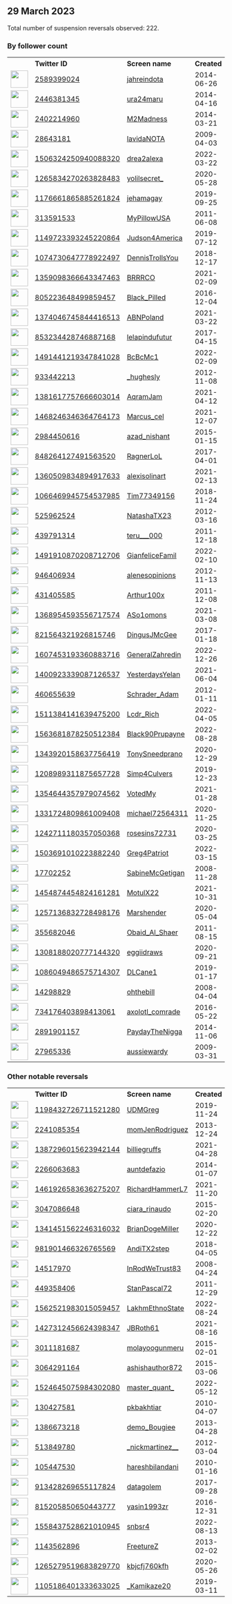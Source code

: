 
## 29 March 2023
Total number of suspension reversals observed: 222.

### By follower count
<table><tr><th></th><th align="left">Twitter ID</th><th align="left">Screen name</th>
<th align="left">Created</th><th align="left">Status</th><th align="left">Suspended</th><th align="left">Followers</th>
<tr><td><a href="https://pbs.twimg.com/profile_images/1628126442448990209/UdUUf1J6_normal.jpg"><img src="https://pbs.twimg.com/profile_images/1628126442448990209/UdUUf1J6_normal.jpg" width="40px" height="40px" align="center"/></a></td><td><a href="https://twitter.com/intent/user?user_id=2589399024">2589399024</a></td><td><a href="https://twitter.com/jahreindota">jahreindota</a></td><td>2014-06-26</td><td align="center"></td><td>2022-11-05</td><td>788148</td></tr>
<tr><td><a href="https://pbs.twimg.com/profile_images/1476769001481318405/66ZZWQaU_normal.jpg"><img src="https://pbs.twimg.com/profile_images/1476769001481318405/66ZZWQaU_normal.jpg" width="40px" height="40px" align="center"/></a></td><td><a href="https://twitter.com/intent/user?user_id=2446381345">2446381345</a></td><td><a href="https://twitter.com/ura24maru">ura24maru</a></td><td>2014-04-16</td><td align="center"></td><td>2022-12-02</td><td>376580</td></tr>
<tr><td><a href="https://pbs.twimg.com/profile_images/591219486205710336/IRODfzGc_normal.jpg"><img src="https://pbs.twimg.com/profile_images/591219486205710336/IRODfzGc_normal.jpg" width="40px" height="40px" align="center"/></a></td><td><a href="https://twitter.com/intent/user?user_id=2402214960">2402214960</a></td><td><a href="https://twitter.com/M2Madness">M2Madness</a></td><td>2014-03-21</td><td align="center">🔒👋</td><td></td><td>166793</td></tr>
<tr><td><a href="https://pbs.twimg.com/profile_images/1129352390514216960/30XY7Wb8_normal.jpg"><img src="https://pbs.twimg.com/profile_images/1129352390514216960/30XY7Wb8_normal.jpg" width="40px" height="40px" align="center"/></a></td><td><a href="https://twitter.com/intent/user?user_id=28643181">28643181</a></td><td><a href="https://twitter.com/lavidaNOTA">lavidaNOTA</a></td><td>2009-04-03</td><td align="center"></td><td>2022-12-27</td><td>61884</td></tr>
<tr><td><a href="https://pbs.twimg.com/profile_images/1652197900515164160/J4uofVHs_normal.jpg"><img src="https://pbs.twimg.com/profile_images/1652197900515164160/J4uofVHs_normal.jpg" width="40px" height="40px" align="center"/></a></td><td><a href="https://twitter.com/intent/user?user_id=1506324250940088320">1506324250940088320</a></td><td><a href="https://twitter.com/drea2alexa">drea2alexa</a></td><td>2022-03-22</td><td align="center"></td><td>2023-03-22</td><td>60247</td></tr>
<tr><td><a href="https://pbs.twimg.com/profile_images/1643598746259800067/XiQ_LDX3_normal.jpg"><img src="https://pbs.twimg.com/profile_images/1643598746259800067/XiQ_LDX3_normal.jpg" width="40px" height="40px" align="center"/></a></td><td><a href="https://twitter.com/intent/user?user_id=1265834270263828483">1265834270263828483</a></td><td><a href="https://twitter.com/yolilsecret_">yolilsecret_</a></td><td>2020-05-28</td><td align="center"></td><td>2023-01-12</td><td>57545</td></tr>
<tr><td><a href="https://pbs.twimg.com/profile_images/1625095378201722880/Nn1BjV6V_normal.jpg"><img src="https://pbs.twimg.com/profile_images/1625095378201722880/Nn1BjV6V_normal.jpg" width="40px" height="40px" align="center"/></a></td><td><a href="https://twitter.com/intent/user?user_id=1176661865885261824">1176661865885261824</a></td><td><a href="https://twitter.com/jehamagay">jehamagay</a></td><td>2019-09-25</td><td align="center"></td><td></td><td>45690</td></tr>
<tr><td><a href="https://pbs.twimg.com/profile_images/609093552849563648/3fZC_xdE_normal.jpg"><img src="https://pbs.twimg.com/profile_images/609093552849563648/3fZC_xdE_normal.jpg" width="40px" height="40px" align="center"/></a></td><td><a href="https://twitter.com/intent/user?user_id=313591533">313591533</a></td><td><a href="https://twitter.com/MyPillowUSA">MyPillowUSA</a></td><td>2011-06-08</td><td align="center"></td><td></td><td>42822</td></tr>
<tr><td><a href="https://pbs.twimg.com/profile_images/1502415756742602756/nFIvTrec_normal.jpg"><img src="https://pbs.twimg.com/profile_images/1502415756742602756/nFIvTrec_normal.jpg" width="40px" height="40px" align="center"/></a></td><td><a href="https://twitter.com/intent/user?user_id=1149723393245220864">1149723393245220864</a></td><td><a href="https://twitter.com/Judson4America">Judson4America</a></td><td>2019-07-12</td><td align="center">👋</td><td>2022-08-18</td><td>30095</td></tr>
<tr><td><a href="https://pbs.twimg.com/profile_images/1641095850976747520/z2VRy9r0_normal.jpg"><img src="https://pbs.twimg.com/profile_images/1641095850976747520/z2VRy9r0_normal.jpg" width="40px" height="40px" align="center"/></a></td><td><a href="https://twitter.com/intent/user?user_id=1074730647778922497">1074730647778922497</a></td><td><a href="https://twitter.com/DennisTrollsYou">DennisTrollsYou</a></td><td>2018-12-17</td><td align="center">🚫</td><td>2022-05-26</td><td>28094</td></tr>
<tr><td><a href="https://pbs.twimg.com/profile_images/1643300884749639692/INiDEVB6_normal.jpg"><img src="https://pbs.twimg.com/profile_images/1643300884749639692/INiDEVB6_normal.jpg" width="40px" height="40px" align="center"/></a></td><td><a href="https://twitter.com/intent/user?user_id=1359098366643347463">1359098366643347463</a></td><td><a href="https://twitter.com/BRRRCO">BRRRCO</a></td><td>2021-02-09</td><td align="center"></td><td>2022-06-24</td><td>27093</td></tr>
<tr><td><a href="https://pbs.twimg.com/profile_images/805225256063406081/2_GSaI2Z_normal.jpg"><img src="https://pbs.twimg.com/profile_images/805225256063406081/2_GSaI2Z_normal.jpg" width="40px" height="40px" align="center"/></a></td><td><a href="https://twitter.com/intent/user?user_id=805223648499859457">805223648499859457</a></td><td><a href="https://twitter.com/Black_Pilled">Black_Pilled</a></td><td>2016-12-04</td><td align="center"></td><td></td><td>21844</td></tr>
<tr><td><a href="https://pbs.twimg.com/profile_images/1374048361519669252/joV_oGT8_normal.jpg"><img src="https://pbs.twimg.com/profile_images/1374048361519669252/joV_oGT8_normal.jpg" width="40px" height="40px" align="center"/></a></td><td><a href="https://twitter.com/intent/user?user_id=1374046745844416513">1374046745844416513</a></td><td><a href="https://twitter.com/ABNPoland">ABNPoland</a></td><td>2021-03-22</td><td align="center"></td><td>2022-10-20</td><td>19289</td></tr>
<tr><td><a href="https://pbs.twimg.com/profile_images/1210232150131462145/O2ijd-xK_normal.jpg"><img src="https://pbs.twimg.com/profile_images/1210232150131462145/O2ijd-xK_normal.jpg" width="40px" height="40px" align="center"/></a></td><td><a href="https://twitter.com/intent/user?user_id=853234428746887168">853234428746887168</a></td><td><a href="https://twitter.com/lelapindufutur">lelapindufutur</a></td><td>2017-04-15</td><td align="center"></td><td></td><td>17218</td></tr>
<tr><td><a href="https://pbs.twimg.com/profile_images/1534519941189099520/L08J9uZF_normal.jpg"><img src="https://pbs.twimg.com/profile_images/1534519941189099520/L08J9uZF_normal.jpg" width="40px" height="40px" align="center"/></a></td><td><a href="https://twitter.com/intent/user?user_id=1491441219347841028">1491441219347841028</a></td><td><a href="https://twitter.com/BcBcMc1">BcBcMc1</a></td><td>2022-02-09</td><td align="center"></td><td>2022-07-18</td><td>15006</td></tr>
<tr><td><a href="https://pbs.twimg.com/profile_images/1502820427940483078/XZne3V3-_normal.jpg"><img src="https://pbs.twimg.com/profile_images/1502820427940483078/XZne3V3-_normal.jpg" width="40px" height="40px" align="center"/></a></td><td><a href="https://twitter.com/intent/user?user_id=933442213">933442213</a></td><td><a href="https://twitter.com/_hughesly">_hughesly</a></td><td>2012-11-08</td><td align="center"></td><td>2022-11-06</td><td>13708</td></tr>
<tr><td><a href="https://pbs.twimg.com/profile_images/1588842573795364864/80Y3RnCt_normal.jpg"><img src="https://pbs.twimg.com/profile_images/1588842573795364864/80Y3RnCt_normal.jpg" width="40px" height="40px" align="center"/></a></td><td><a href="https://twitter.com/intent/user?user_id=1381617757666603014">1381617757666603014</a></td><td><a href="https://twitter.com/AqramJam">AqramJam</a></td><td>2021-04-12</td><td align="center"></td><td>2023-01-03</td><td>12690</td></tr>
<tr><td><a href="https://pbs.twimg.com/profile_images/1647913414885269506/x8nnzW_N_normal.jpg"><img src="https://pbs.twimg.com/profile_images/1647913414885269506/x8nnzW_N_normal.jpg" width="40px" height="40px" align="center"/></a></td><td><a href="https://twitter.com/intent/user?user_id=1468246346364764173">1468246346364764173</a></td><td><a href="https://twitter.com/Marcus_cel">Marcus_cel</a></td><td>2021-12-07</td><td align="center"></td><td>2022-09-21</td><td>12629</td></tr>
<tr><td><a href="https://pbs.twimg.com/profile_images/1562324108909547520/z3l-IMMH_normal.jpg"><img src="https://pbs.twimg.com/profile_images/1562324108909547520/z3l-IMMH_normal.jpg" width="40px" height="40px" align="center"/></a></td><td><a href="https://twitter.com/intent/user?user_id=2984450616">2984450616</a></td><td><a href="https://twitter.com/azad_nishant">azad_nishant</a></td><td>2015-01-15</td><td align="center"></td><td>2023-03-16</td><td>12027</td></tr>
<tr><td><a href="https://pbs.twimg.com/profile_images/1636091547342045185/6f97DZyF_normal.jpg"><img src="https://pbs.twimg.com/profile_images/1636091547342045185/6f97DZyF_normal.jpg" width="40px" height="40px" align="center"/></a></td><td><a href="https://twitter.com/intent/user?user_id=848264127491563520">848264127491563520</a></td><td><a href="https://twitter.com/RagnerLoL">RagnerLoL</a></td><td>2017-04-01</td><td align="center"></td><td>2023-03-23</td><td>11059</td></tr>
<tr><td><a href="https://pbs.twimg.com/profile_images/1606183451660533760/nsyknhUj_normal.jpg"><img src="https://pbs.twimg.com/profile_images/1606183451660533760/nsyknhUj_normal.jpg" width="40px" height="40px" align="center"/></a></td><td><a href="https://twitter.com/intent/user?user_id=1360509834894917633">1360509834894917633</a></td><td><a href="https://twitter.com/alexisolinart">alexisolinart</a></td><td>2021-02-13</td><td align="center"></td><td>2023-02-07</td><td>11054</td></tr>
<tr><td><a href="https://pbs.twimg.com/profile_images/1529898110142386176/BVEWwF44_normal.jpg"><img src="https://pbs.twimg.com/profile_images/1529898110142386176/BVEWwF44_normal.jpg" width="40px" height="40px" align="center"/></a></td><td><a href="https://twitter.com/intent/user?user_id=1066469945754537985">1066469945754537985</a></td><td><a href="https://twitter.com/Tim77349156">Tim77349156</a></td><td>2018-11-24</td><td align="center"></td><td>2022-06-06</td><td>10282</td></tr>
<tr><td><a href="https://pbs.twimg.com/profile_images/1647421388355977221/J2rn6jxN_normal.jpg"><img src="https://pbs.twimg.com/profile_images/1647421388355977221/J2rn6jxN_normal.jpg" width="40px" height="40px" align="center"/></a></td><td><a href="https://twitter.com/intent/user?user_id=525962524">525962524</a></td><td><a href="https://twitter.com/NatashaTX23">NatashaTX23</a></td><td>2012-03-16</td><td align="center"></td><td>2022-02-13</td><td>9739</td></tr>
<tr><td><a href="https://pbs.twimg.com/profile_images/1644727083200045057/T7iiT5Pn_normal.jpg"><img src="https://pbs.twimg.com/profile_images/1644727083200045057/T7iiT5Pn_normal.jpg" width="40px" height="40px" align="center"/></a></td><td><a href="https://twitter.com/intent/user?user_id=439791314">439791314</a></td><td><a href="https://twitter.com/teru___000">teru___000</a></td><td>2011-12-18</td><td align="center"></td><td>2023-02-24</td><td>9384</td></tr>
<tr><td><a href="https://pbs.twimg.com/profile_images/1540058641696313344/-ifPXX0y_normal.jpg"><img src="https://pbs.twimg.com/profile_images/1540058641696313344/-ifPXX0y_normal.jpg" width="40px" height="40px" align="center"/></a></td><td><a href="https://twitter.com/intent/user?user_id=1491910870208712706">1491910870208712706</a></td><td><a href="https://twitter.com/GianfeliceFamil">GianfeliceFamil</a></td><td>2022-02-10</td><td align="center"></td><td>2022-09-28</td><td>9109</td></tr>
<tr><td><a href="https://pbs.twimg.com/profile_images/1640872731150364673/IVrRU4rn_normal.jpg"><img src="https://pbs.twimg.com/profile_images/1640872731150364673/IVrRU4rn_normal.jpg" width="40px" height="40px" align="center"/></a></td><td><a href="https://twitter.com/intent/user?user_id=946406934">946406934</a></td><td><a href="https://twitter.com/alenesopinions">alenesopinions</a></td><td>2012-11-13</td><td align="center">👋</td><td></td><td>8844</td></tr>
<tr><td><a href="https://pbs.twimg.com/profile_images/1577054850872971276/FSWabUFc_normal.jpg"><img src="https://pbs.twimg.com/profile_images/1577054850872971276/FSWabUFc_normal.jpg" width="40px" height="40px" align="center"/></a></td><td><a href="https://twitter.com/intent/user?user_id=431405585">431405585</a></td><td><a href="https://twitter.com/Arthur100x">Arthur100x</a></td><td>2011-12-08</td><td align="center"></td><td>2022-11-25</td><td>8798</td></tr>
<tr><td><a href="https://pbs.twimg.com/profile_images/1544858538060701697/mtS0u4bD_normal.jpg"><img src="https://pbs.twimg.com/profile_images/1544858538060701697/mtS0u4bD_normal.jpg" width="40px" height="40px" align="center"/></a></td><td><a href="https://twitter.com/intent/user?user_id=1368954593556717574">1368954593556717574</a></td><td><a href="https://twitter.com/ASo1omons">ASo1omons</a></td><td>2021-03-08</td><td align="center"></td><td>2022-08-20</td><td>7469</td></tr>
<tr><td><a href="https://pbs.twimg.com/profile_images/1384615935709913095/ZRCof6JG_normal.jpg"><img src="https://pbs.twimg.com/profile_images/1384615935709913095/ZRCof6JG_normal.jpg" width="40px" height="40px" align="center"/></a></td><td><a href="https://twitter.com/intent/user?user_id=821564321926815746">821564321926815746</a></td><td><a href="https://twitter.com/DingusJMcGee">DingusJMcGee</a></td><td>2017-01-18</td><td align="center"></td><td></td><td>6292</td></tr>
<tr><td><a href="https://pbs.twimg.com/profile_images/1627073217738469384/iscy0EC1_normal.jpg"><img src="https://pbs.twimg.com/profile_images/1627073217738469384/iscy0EC1_normal.jpg" width="40px" height="40px" align="center"/></a></td><td><a href="https://twitter.com/intent/user?user_id=1607453193360883716">1607453193360883716</a></td><td><a href="https://twitter.com/GeneralZahredin">GeneralZahredin</a></td><td>2022-12-26</td><td align="center"></td><td>2023-02-25</td><td>5652</td></tr>
<tr><td><a href="https://pbs.twimg.com/profile_images/1650602529661517824/JUFTxICS_normal.jpg"><img src="https://pbs.twimg.com/profile_images/1650602529661517824/JUFTxICS_normal.jpg" width="40px" height="40px" align="center"/></a></td><td><a href="https://twitter.com/intent/user?user_id=1400923339087126537">1400923339087126537</a></td><td><a href="https://twitter.com/YesterdaysYelan">YesterdaysYelan</a></td><td>2021-06-04</td><td align="center"></td><td>2022-06-20</td><td>4432</td></tr>
<tr><td><a href="https://pbs.twimg.com/profile_images/1312599711212351490/zBLoSe4v_normal.jpg"><img src="https://pbs.twimg.com/profile_images/1312599711212351490/zBLoSe4v_normal.jpg" width="40px" height="40px" align="center"/></a></td><td><a href="https://twitter.com/intent/user?user_id=460655639">460655639</a></td><td><a href="https://twitter.com/Schrader_Adam">Schrader_Adam</a></td><td>2012-01-11</td><td align="center"></td><td>2022-11-08</td><td>3875</td></tr>
<tr><td><a href="https://pbs.twimg.com/profile_images/1652157790276788224/t5iQquKS_normal.jpg"><img src="https://pbs.twimg.com/profile_images/1652157790276788224/t5iQquKS_normal.jpg" width="40px" height="40px" align="center"/></a></td><td><a href="https://twitter.com/intent/user?user_id=1511384141639475200">1511384141639475200</a></td><td><a href="https://twitter.com/Lcdr_Rich">Lcdr_Rich</a></td><td>2022-04-05</td><td align="center"></td><td>2022-09-28</td><td>3860</td></tr>
<tr><td><a href="https://pbs.twimg.com/profile_images/1563682077026951168/z2iFANYk_normal.jpg"><img src="https://pbs.twimg.com/profile_images/1563682077026951168/z2iFANYk_normal.jpg" width="40px" height="40px" align="center"/></a></td><td><a href="https://twitter.com/intent/user?user_id=1563681878250512384">1563681878250512384</a></td><td><a href="https://twitter.com/Black90Prupayne">Black90Prupayne</a></td><td>2022-08-28</td><td align="center"></td><td>2023-01-17</td><td>3849</td></tr>
<tr><td><a href="https://pbs.twimg.com/profile_images/1641155651626778626/0vZCPEQB_normal.jpg"><img src="https://pbs.twimg.com/profile_images/1641155651626778626/0vZCPEQB_normal.jpg" width="40px" height="40px" align="center"/></a></td><td><a href="https://twitter.com/intent/user?user_id=1343920158637756419">1343920158637756419</a></td><td><a href="https://twitter.com/TonySneedprano">TonySneedprano</a></td><td>2020-12-29</td><td align="center"></td><td></td><td>3464</td></tr>
<tr><td><a href="https://pbs.twimg.com/profile_images/1280376449787101184/cEraXfiB_normal.jpg"><img src="https://pbs.twimg.com/profile_images/1280376449787101184/cEraXfiB_normal.jpg" width="40px" height="40px" align="center"/></a></td><td><a href="https://twitter.com/intent/user?user_id=1208989311875657728">1208989311875657728</a></td><td><a href="https://twitter.com/Simp4Culvers">Simp4Culvers</a></td><td>2019-12-23</td><td align="center"></td><td></td><td>3312</td></tr>
<tr><td><a href="https://pbs.twimg.com/profile_images/1409723975333158932/XlVfoYJb_normal.jpg"><img src="https://pbs.twimg.com/profile_images/1409723975333158932/XlVfoYJb_normal.jpg" width="40px" height="40px" align="center"/></a></td><td><a href="https://twitter.com/intent/user?user_id=1354644357979074562">1354644357979074562</a></td><td><a href="https://twitter.com/VotedMy">VotedMy</a></td><td>2021-01-28</td><td align="center"></td><td>2022-05-02</td><td>3296</td></tr>
<tr><td><a href="https://pbs.twimg.com/profile_images/1647228370428522496/foEJWpki_normal.jpg"><img src="https://pbs.twimg.com/profile_images/1647228370428522496/foEJWpki_normal.jpg" width="40px" height="40px" align="center"/></a></td><td><a href="https://twitter.com/intent/user?user_id=1331724809861009408">1331724809861009408</a></td><td><a href="https://twitter.com/michael72564311">michael72564311</a></td><td>2020-11-25</td><td align="center"></td><td>2022-05-13</td><td>2887</td></tr>
<tr><td><a href="https://pbs.twimg.com/profile_images/1647436199018266624/eIYnpLuX_normal.jpg"><img src="https://pbs.twimg.com/profile_images/1647436199018266624/eIYnpLuX_normal.jpg" width="40px" height="40px" align="center"/></a></td><td><a href="https://twitter.com/intent/user?user_id=1242711180357050368">1242711180357050368</a></td><td><a href="https://twitter.com/rosesins72731">rosesins72731</a></td><td>2020-03-25</td><td align="center"></td><td>2023-02-09</td><td>2830</td></tr>
<tr><td><a href="https://pbs.twimg.com/profile_images/1650092428727132162/oW9euv5m_normal.jpg"><img src="https://pbs.twimg.com/profile_images/1650092428727132162/oW9euv5m_normal.jpg" width="40px" height="40px" align="center"/></a></td><td><a href="https://twitter.com/intent/user?user_id=1503691010223882240">1503691010223882240</a></td><td><a href="https://twitter.com/Greg4Patriot">Greg4Patriot</a></td><td>2022-03-15</td><td align="center"></td><td>2022-11-06</td><td>2719</td></tr>
<tr><td><a href="https://pbs.twimg.com/profile_images/962730699064094720/1TLTldv3_normal.jpg"><img src="https://pbs.twimg.com/profile_images/962730699064094720/1TLTldv3_normal.jpg" width="40px" height="40px" align="center"/></a></td><td><a href="https://twitter.com/intent/user?user_id=17702252">17702252</a></td><td><a href="https://twitter.com/SabineMcGetigan">SabineMcGetigan</a></td><td>2008-11-28</td><td align="center"></td><td>2022-10-29</td><td>2640</td></tr>
<tr><td><a href="https://pbs.twimg.com/profile_images/1649259479467454467/aNAi72r9_normal.jpg"><img src="https://pbs.twimg.com/profile_images/1649259479467454467/aNAi72r9_normal.jpg" width="40px" height="40px" align="center"/></a></td><td><a href="https://twitter.com/intent/user?user_id=1454874454824161281">1454874454824161281</a></td><td><a href="https://twitter.com/MotulX22">MotulX22</a></td><td>2021-10-31</td><td align="center"></td><td>2022-09-14</td><td>2567</td></tr>
<tr><td><a href="https://pbs.twimg.com/profile_images/1448060598521114625/aQxZ0l8h_normal.jpg"><img src="https://pbs.twimg.com/profile_images/1448060598521114625/aQxZ0l8h_normal.jpg" width="40px" height="40px" align="center"/></a></td><td><a href="https://twitter.com/intent/user?user_id=1257136832728498176">1257136832728498176</a></td><td><a href="https://twitter.com/Marshender">Marshender</a></td><td>2020-05-04</td><td align="center"></td><td>2022-07-18</td><td>2545</td></tr>
<tr><td><a href="https://pbs.twimg.com/profile_images/1630415908945420289/eAozokft_normal.jpg"><img src="https://pbs.twimg.com/profile_images/1630415908945420289/eAozokft_normal.jpg" width="40px" height="40px" align="center"/></a></td><td><a href="https://twitter.com/intent/user?user_id=355682046">355682046</a></td><td><a href="https://twitter.com/Obaid_Al_Shaer">Obaid_Al_Shaer</a></td><td>2011-08-15</td><td align="center"></td><td>2023-03-04</td><td>2421</td></tr>
<tr><td><a href="https://pbs.twimg.com/profile_images/1397406035963531266/kf-gX6B__normal.jpg"><img src="https://pbs.twimg.com/profile_images/1397406035963531266/kf-gX6B__normal.jpg" width="40px" height="40px" align="center"/></a></td><td><a href="https://twitter.com/intent/user?user_id=1308188020777144320">1308188020777144320</a></td><td><a href="https://twitter.com/eggiidraws">eggiidraws</a></td><td>2020-09-21</td><td align="center"></td><td></td><td>2322</td></tr>
<tr><td><a href="https://pbs.twimg.com/profile_images/1271552345172840450/5sx1PJw8_normal.jpg"><img src="https://pbs.twimg.com/profile_images/1271552345172840450/5sx1PJw8_normal.jpg" width="40px" height="40px" align="center"/></a></td><td><a href="https://twitter.com/intent/user?user_id=1086049486575714307">1086049486575714307</a></td><td><a href="https://twitter.com/DLCane1">DLCane1</a></td><td>2019-01-17</td><td align="center"></td><td>2022-08-18</td><td>2203</td></tr>
<tr><td><a href="https://pbs.twimg.com/profile_images/1268207020739616771/cpeJrgON_normal.jpg"><img src="https://pbs.twimg.com/profile_images/1268207020739616771/cpeJrgON_normal.jpg" width="40px" height="40px" align="center"/></a></td><td><a href="https://twitter.com/intent/user?user_id=14298829">14298829</a></td><td><a href="https://twitter.com/ohthebill">ohthebill</a></td><td>2008-04-04</td><td align="center"></td><td></td><td>2176</td></tr>
<tr><td><a href="https://pbs.twimg.com/profile_images/1644729954226126852/ihfxhyYa_normal.jpg"><img src="https://pbs.twimg.com/profile_images/1644729954226126852/ihfxhyYa_normal.jpg" width="40px" height="40px" align="center"/></a></td><td><a href="https://twitter.com/intent/user?user_id=734176403898413061">734176403898413061</a></td><td><a href="https://twitter.com/axolotl_comrade">axolotl_comrade</a></td><td>2016-05-22</td><td align="center"></td><td>2022-08-10</td><td>2147</td></tr>
<tr><td><a href="https://pbs.twimg.com/profile_images/1655071598532251649/9U2nw1lV_normal.jpg"><img src="https://pbs.twimg.com/profile_images/1655071598532251649/9U2nw1lV_normal.jpg" width="40px" height="40px" align="center"/></a></td><td><a href="https://twitter.com/intent/user?user_id=2891901157">2891901157</a></td><td><a href="https://twitter.com/PaydayTheNigga">PaydayTheNigga</a></td><td>2014-11-06</td><td align="center"></td><td>2022-04-16</td><td>2091</td></tr>
<tr><td><a href="https://pbs.twimg.com/profile_images/378800000031434252/fa61d7f50b2b5a4e4e177960e08f1e71_normal.jpeg"><img src="https://pbs.twimg.com/profile_images/378800000031434252/fa61d7f50b2b5a4e4e177960e08f1e71_normal.jpeg" width="40px" height="40px" align="center"/></a></td><td><a href="https://twitter.com/intent/user?user_id=27965336">27965336</a></td><td><a href="https://twitter.com/aussiewardy">aussiewardy</a></td><td>2009-03-31</td><td align="center"></td><td></td><td>2016</td></tr>
</table>

### Other notable reversals
<table><tr><th></th><th align="left">Twitter ID</th><th align="left">Screen name</th>
<th align="left">Created</th><th align="left">Status</th><th align="left">Suspended</th><th align="left">Followers</th>
<tr><td><a href="https://pbs.twimg.com/profile_images/1519537957081919489/Ln-nb9ci_normal.jpg"><img src="https://pbs.twimg.com/profile_images/1519537957081919489/Ln-nb9ci_normal.jpg" width="40px" height="40px" align="center"/></a></td><td><a href="https://twitter.com/intent/user?user_id=1198432726711521280">1198432726711521280</a></td><td><a href="https://twitter.com/UDMGreg">UDMGreg</a></td><td>2019-11-24</td><td align="center"></td><td>2023-02-23</td><td>636</td></tr>
<tr><td><a href="https://pbs.twimg.com/profile_images/1644542101282078725/HiZRTg1I_normal.jpg"><img src="https://pbs.twimg.com/profile_images/1644542101282078725/HiZRTg1I_normal.jpg" width="40px" height="40px" align="center"/></a></td><td><a href="https://twitter.com/intent/user?user_id=2241085354">2241085354</a></td><td><a href="https://twitter.com/momJenRodriguez">momJenRodriguez</a></td><td>2013-12-24</td><td align="center"></td><td>2022-12-01</td><td>1593</td></tr>
<tr><td><a href="https://pbs.twimg.com/profile_images/1387299097460105220/EJFMocO9_normal.jpg"><img src="https://pbs.twimg.com/profile_images/1387299097460105220/EJFMocO9_normal.jpg" width="40px" height="40px" align="center"/></a></td><td><a href="https://twitter.com/intent/user?user_id=1387296015623942144">1387296015623942144</a></td><td><a href="https://twitter.com/billiegruffs">billiegruffs</a></td><td>2021-04-28</td><td align="center"></td><td>2023-03-23</td><td>60</td></tr>
<tr><td><a href="https://pbs.twimg.com/profile_images/1620040218152665089/Va-Gm5ne_normal.jpg"><img src="https://pbs.twimg.com/profile_images/1620040218152665089/Va-Gm5ne_normal.jpg" width="40px" height="40px" align="center"/></a></td><td><a href="https://twitter.com/intent/user?user_id=2266063683">2266063683</a></td><td><a href="https://twitter.com/auntdefazio">auntdefazio</a></td><td>2014-01-07</td><td align="center"></td><td>2023-02-08</td><td>1963</td></tr>
<tr><td><a href="https://pbs.twimg.com/profile_images/1465830103104081923/nNBhs-M7_normal.jpg"><img src="https://pbs.twimg.com/profile_images/1465830103104081923/nNBhs-M7_normal.jpg" width="40px" height="40px" align="center"/></a></td><td><a href="https://twitter.com/intent/user?user_id=1461926583636275207">1461926583636275207</a></td><td><a href="https://twitter.com/RichardHammerL7">RichardHammerL7</a></td><td>2021-11-20</td><td align="center"></td><td>2022-12-15</td><td>24</td></tr>
<tr><td><a href="https://pbs.twimg.com/profile_images/568810814518603776/s9h2BTft_normal.jpeg"><img src="https://pbs.twimg.com/profile_images/568810814518603776/s9h2BTft_normal.jpeg" width="40px" height="40px" align="center"/></a></td><td><a href="https://twitter.com/intent/user?user_id=3047086648">3047086648</a></td><td><a href="https://twitter.com/ciara_rinaudo">ciara_rinaudo</a></td><td>2015-02-20</td><td align="center"></td><td>2023-03-22</td><td>37</td></tr>
<tr><td><a href="https://pbs.twimg.com/profile_images/1612328756290682880/l-pNaJp8_normal.jpg"><img src="https://pbs.twimg.com/profile_images/1612328756290682880/l-pNaJp8_normal.jpg" width="40px" height="40px" align="center"/></a></td><td><a href="https://twitter.com/intent/user?user_id=1341451562246316032">1341451562246316032</a></td><td><a href="https://twitter.com/BrianDogeMiller">BrianDogeMiller</a></td><td>2020-12-22</td><td align="center"></td><td>2023-03-06</td><td>1052</td></tr>
<tr><td><a href="https://pbs.twimg.com/profile_images/1479129914708312067/LUWwpJAh_normal.jpg"><img src="https://pbs.twimg.com/profile_images/1479129914708312067/LUWwpJAh_normal.jpg" width="40px" height="40px" align="center"/></a></td><td><a href="https://twitter.com/intent/user?user_id=981901466326765569">981901466326765569</a></td><td><a href="https://twitter.com/AndiTX2step">AndiTX2step</a></td><td>2018-04-05</td><td align="center"></td><td>2022-08-18</td><td>843</td></tr>
<tr><td><a href="https://pbs.twimg.com/profile_images/1637090545582637057/RDbPGBQq_normal.jpg"><img src="https://pbs.twimg.com/profile_images/1637090545582637057/RDbPGBQq_normal.jpg" width="40px" height="40px" align="center"/></a></td><td><a href="https://twitter.com/intent/user?user_id=14517970">14517970</a></td><td><a href="https://twitter.com/InRodWeTrust83">InRodWeTrust83</a></td><td>2008-04-24</td><td align="center"></td><td>2023-03-18</td><td>379</td></tr>
<tr><td><a href="https://pbs.twimg.com/profile_images/686359552661549056/fNOUngcc_normal.jpg"><img src="https://pbs.twimg.com/profile_images/686359552661549056/fNOUngcc_normal.jpg" width="40px" height="40px" align="center"/></a></td><td><a href="https://twitter.com/intent/user?user_id=449358406">449358406</a></td><td><a href="https://twitter.com/StanPascal72">StanPascal72</a></td><td>2011-12-29</td><td align="center"></td><td>2022-12-12</td><td>351</td></tr>
<tr><td><a href="https://pbs.twimg.com/profile_images/1651939711668178946/WOHg1WkG_normal.jpg"><img src="https://pbs.twimg.com/profile_images/1651939711668178946/WOHg1WkG_normal.jpg" width="40px" height="40px" align="center"/></a></td><td><a href="https://twitter.com/intent/user?user_id=1562521983015059457">1562521983015059457</a></td><td><a href="https://twitter.com/LakhmEthnoState">LakhmEthnoState</a></td><td>2022-08-24</td><td align="center"></td><td>2023-03-22</td><td>565</td></tr>
<tr><td><a href="https://pbs.twimg.com/profile_images/1552820356209119234/jUmuWEKa_normal.jpg"><img src="https://pbs.twimg.com/profile_images/1552820356209119234/jUmuWEKa_normal.jpg" width="40px" height="40px" align="center"/></a></td><td><a href="https://twitter.com/intent/user?user_id=1427312456624398347">1427312456624398347</a></td><td><a href="https://twitter.com/JBRoth61">JBRoth61</a></td><td>2021-08-16</td><td align="center"></td><td>2022-07-29</td><td>1931</td></tr>
<tr><td><a href="https://pbs.twimg.com/profile_images/1534165648053518337/ZgtsHleT_normal.jpg"><img src="https://pbs.twimg.com/profile_images/1534165648053518337/ZgtsHleT_normal.jpg" width="40px" height="40px" align="center"/></a></td><td><a href="https://twitter.com/intent/user?user_id=3011181687">3011181687</a></td><td><a href="https://twitter.com/molayoogunmeru">molayoogunmeru</a></td><td>2015-02-01</td><td align="center"></td><td>2023-03-11</td><td>186</td></tr>
<tr><td><a href="https://pbs.twimg.com/profile_images/1560843179704094721/0nbkW6O0_normal.jpg"><img src="https://pbs.twimg.com/profile_images/1560843179704094721/0nbkW6O0_normal.jpg" width="40px" height="40px" align="center"/></a></td><td><a href="https://twitter.com/intent/user?user_id=3064291164">3064291164</a></td><td><a href="https://twitter.com/ashishauthor872">ashishauthor872</a></td><td>2015-03-06</td><td align="center"></td><td>2023-03-19</td><td>1425</td></tr>
<tr><td><a href="https://pbs.twimg.com/profile_images/1562554321203503104/toqlRj_u_normal.jpg"><img src="https://pbs.twimg.com/profile_images/1562554321203503104/toqlRj_u_normal.jpg" width="40px" height="40px" align="center"/></a></td><td><a href="https://twitter.com/intent/user?user_id=1524645075984302080">1524645075984302080</a></td><td><a href="https://twitter.com/master_quant_">master_quant_</a></td><td>2022-05-12</td><td align="center"></td><td>2022-12-01</td><td>100</td></tr>
<tr><td><a href="https://pbs.twimg.com/profile_images/1612081847923621893/NvZ0nkot_normal.jpg"><img src="https://pbs.twimg.com/profile_images/1612081847923621893/NvZ0nkot_normal.jpg" width="40px" height="40px" align="center"/></a></td><td><a href="https://twitter.com/intent/user?user_id=130427581">130427581</a></td><td><a href="https://twitter.com/pkbakhtiar">pkbakhtiar</a></td><td>2010-04-07</td><td align="center"></td><td>2023-01-19</td><td>438</td></tr>
<tr><td><a href="https://pbs.twimg.com/profile_images/1559313671158960130/IxTY7VvY_normal.jpg"><img src="https://pbs.twimg.com/profile_images/1559313671158960130/IxTY7VvY_normal.jpg" width="40px" height="40px" align="center"/></a></td><td><a href="https://twitter.com/intent/user?user_id=1386673218">1386673218</a></td><td><a href="https://twitter.com/demo_Bougiee">demo_Bougiee</a></td><td>2013-04-28</td><td align="center"></td><td>2023-03-22</td><td>119</td></tr>
<tr><td><a href="https://pbs.twimg.com/profile_images/1652457004785434628/Jc-j4aE3_normal.jpg"><img src="https://pbs.twimg.com/profile_images/1652457004785434628/Jc-j4aE3_normal.jpg" width="40px" height="40px" align="center"/></a></td><td><a href="https://twitter.com/intent/user?user_id=513849780">513849780</a></td><td><a href="https://twitter.com/_nickmartinez__">_nickmartinez__</a></td><td>2012-03-04</td><td align="center"></td><td>2023-02-03</td><td>1629</td></tr>
<tr><td><a href="https://pbs.twimg.com/profile_images/1474263551158095873/M9zejmNE_normal.jpg"><img src="https://pbs.twimg.com/profile_images/1474263551158095873/M9zejmNE_normal.jpg" width="40px" height="40px" align="center"/></a></td><td><a href="https://twitter.com/intent/user?user_id=105447530">105447530</a></td><td><a href="https://twitter.com/hareshbilandani">hareshbilandani</a></td><td>2010-01-16</td><td align="center"></td><td>2023-03-15</td><td>345</td></tr>
<tr><td><a href="https://pbs.twimg.com/profile_images/1540361512447008769/p2xCSmp4_normal.jpg"><img src="https://pbs.twimg.com/profile_images/1540361512447008769/p2xCSmp4_normal.jpg" width="40px" height="40px" align="center"/></a></td><td><a href="https://twitter.com/intent/user?user_id=913428269655117824">913428269655117824</a></td><td><a href="https://twitter.com/datagolem">datagolem</a></td><td>2017-09-28</td><td align="center"></td><td>2023-01-06</td><td>27</td></tr>
<tr><td><a href="https://pbs.twimg.com/profile_images/1353109052604248064/ohdMHweX_normal.jpg"><img src="https://pbs.twimg.com/profile_images/1353109052604248064/ohdMHweX_normal.jpg" width="40px" height="40px" align="center"/></a></td><td><a href="https://twitter.com/intent/user?user_id=815205850650443777">815205850650443777</a></td><td><a href="https://twitter.com/yasin1993zr">yasin1993zr</a></td><td>2016-12-31</td><td align="center"></td><td>2023-02-03</td><td>5</td></tr>
<tr><td><a href="https://pbs.twimg.com/profile_images/1600124934524739588/E00fjhwX_normal.jpg"><img src="https://pbs.twimg.com/profile_images/1600124934524739588/E00fjhwX_normal.jpg" width="40px" height="40px" align="center"/></a></td><td><a href="https://twitter.com/intent/user?user_id=1558437528621010945">1558437528621010945</a></td><td><a href="https://twitter.com/snbsr4">snbsr4</a></td><td>2022-08-13</td><td align="center"></td><td>2022-12-09</td><td>42</td></tr>
<tr><td><a href="https://pbs.twimg.com/profile_images/1647852687327731713/ZuuPy8VL_normal.jpg"><img src="https://pbs.twimg.com/profile_images/1647852687327731713/ZuuPy8VL_normal.jpg" width="40px" height="40px" align="center"/></a></td><td><a href="https://twitter.com/intent/user?user_id=1143562896">1143562896</a></td><td><a href="https://twitter.com/FreetureZ">FreetureZ</a></td><td>2013-02-02</td><td align="center"></td><td>2023-03-19</td><td>595</td></tr>
<tr><td><a href="https://pbs.twimg.com/profile_images/1550794962610298881/D9apE7t2_normal.jpg"><img src="https://pbs.twimg.com/profile_images/1550794962610298881/D9apE7t2_normal.jpg" width="40px" height="40px" align="center"/></a></td><td><a href="https://twitter.com/intent/user?user_id=1265279519683829770">1265279519683829770</a></td><td><a href="https://twitter.com/kbjcfj760kfh">kbjcfj760kfh</a></td><td>2020-05-26</td><td align="center"></td><td>2023-02-04</td><td>55</td></tr>
<tr><td><a href="https://pbs.twimg.com/profile_images/1279264150644854784/Tuy3Hf0F_normal.jpg"><img src="https://pbs.twimg.com/profile_images/1279264150644854784/Tuy3Hf0F_normal.jpg" width="40px" height="40px" align="center"/></a></td><td><a href="https://twitter.com/intent/user?user_id=1105186401333633025">1105186401333633025</a></td><td><a href="https://twitter.com/_Kamikaze20">_Kamikaze20</a></td><td>2019-03-11</td><td align="center"></td><td>2023-02-06</td><td>20</td></tr>
</table>

